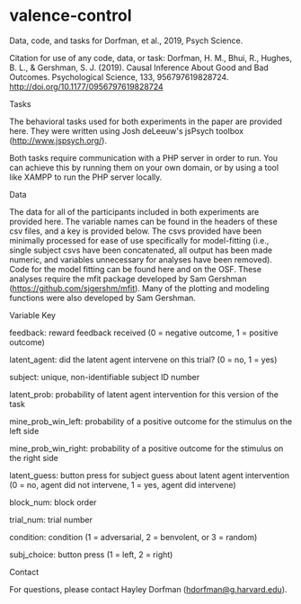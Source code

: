 # valence-control
Data, code, and tasks for Dorfman, et al., 2019, Psych Science.

Citation for use of any code, data, or task: 
Dorfman, H. M., Bhui, R., Hughes, B. L., & Gershman, S. J. (2019). Causal Inference About Good and Bad Outcomes. Psychological Science, 133, 956797619828724. http://doi.org/10.1177/0956797619828724

Tasks

The behavioral tasks used for both experiments in the paper are provided here. They were written using Josh deLeeuw's jsPsych toolbox (http://www.jspsych.org/).

Both tasks require communication with a PHP server in order to run. You can achieve this by running them on your own domain, or by using a tool like XAMPP to run the PHP server locally.

Data

The data for all of the participants included in both experiments are provided here. The variable names can be found in the headers of these csv files, and a key is provided below. The csvs provided have been minimally processed for ease of use specifically for model-fitting (i.e., single subject csvs have been concatenated, all output has been made numeric, and variables unnecessary for analyses have been removed).
Code for the model fitting can be found here and on the OSF. These analyses require the mfit package developed by Sam Gershman (https://github.com/sjgershm/mfit). Many of the plotting and modeling functions were also developed by Sam Gershman.

Variable Key

feedback: reward feedback received (0 = negative outcome, 1 = positive outcome)

latent_agent: did the latent agent intervene on this trial? (0 = no, 1 = yes)

subject: unique, non-identifiable subject ID number

latent_prob: probability of latent agent intervention for this version of the task

mine_prob_win_left: probability of a positive outcome for the stimulus on the left side

mine_prob_win_right: probability of a positive outcome for the stimulus on the right side

latent_guess: button press for subject guess about latent agent intervention (0 = no, agent did not intervene, 1 = yes, agent did intervene)

block_num: block order

trial_num: trial number

condition: condition (1 = adversarial, 2 = benvolent, or 3 = random)

subj_choice: button press (1 = left, 2 = right)

Contact

For questions, please contact Hayley Dorfman (hdorfman@g.harvard.edu).




